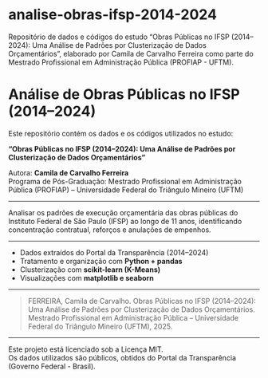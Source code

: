 # analise-obras-ifsp-2014-2024
Repositório de dados e códigos do estudo “Obras Públicas no IFSP (2014–2024): Uma Análise de Padrões por Clusterização de Dados Orçamentários”, elaborado por Camila de Carvalho Ferreira como parte do Mestrado Profissional em Administração Pública (PROFIAP - UFTM).

# Análise de Obras Públicas no IFSP (2014–2024)

Este repositório contém os dados e os códigos utilizados no estudo:

**“Obras Públicas no IFSP (2014–2024): Uma Análise de Padrões por Clusterização de Dados Orçamentários”**

Autora: **Camila de Carvalho Ferreira**  
Programa de Pós-Graduação: Mestrado Profissional em Administração Pública (PROFIAP) – Universidade Federal do Triângulo Mineiro (UFTM)

---

Analisar os padrões de execução orçamentária das obras públicas do Instituto Federal de São Paulo (IFSP) ao longo de 11 anos, identificando concentração contratual, reforços e anulações de empenhos.

---

- Dados extraídos do Portal da Transparência (2014–2024)
- Tratamento e organização com **Python + pandas**
- Clusterização com **scikit-learn (K-Means)**
- Visualizações com **matplotlib e seaborn**

---

> FERREIRA, Camila de Carvalho. Obras Públicas no IFSP (2014–2024): Uma Análise de Padrões por Clusterização de Dados Orçamentários. Mestrado Profissional em Administração Pública – Universidade Federal do Triângulo Mineiro (UFTM), 2025.

---

Este projeto está licenciado sob a Licença MIT.  
Os dados utilizados são públicos, obtidos do Portal da Transparência (Governo Federal - Brasil).
